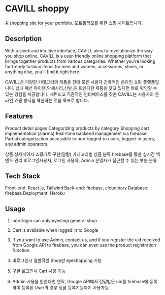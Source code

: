 
# CAVILL shoppy
A shopping site for your portfolio. 
포트폴리오를 위한 쇼핑 사이트입니다. 

## Description
With a sleek and intuitive interface, CAVILL aims to revolutionize the way you shop online. 
CAVILL is a user-friendly online shopping platform that brings together products from various categories. 
Whether you're looking for trendy fashion items for men and women, accessories, shoes, or anything else, you'll find it right here.

CAVILL은 다양한 카테고리의 제품을 한데 모은 사용자 친화적인 온라인 쇼핑 플랫폼입니다.
남녀 패션 아이템,악세사리,신발 등 트렌디한 제품을 찾고 있다면 바로 확인할 수 있는 경험을 제공합니다.
세련되고 직관적인 인터페이스를 갖춘 CAVILL는 사용자의 온라인 쇼핑 방식을 혁신하는 것을 목표로 합니다.  

## Features
Product detail pages
Categorizing products by category
Shopping cart implementation (alarms)
Real-time backend management via firebase
Partial categorization accessible to non-logged-in users, logged-in users, and admin operators.

상품 상세페이지
쇼핑카트 구현(알람)
카테고리별 상품 분류
firebase를 통한 실시간 백엔드 관리
비로그인사용자, 로그인 사용자, Admin 운영자가 접근할 수 있는 부분 분류


## Tech Stack

Front-end: React.js, Tailwind
Back-end: firebase, cloudinary
Database: firebase
Deployment: Heroku

## Usage
1. non-login can only eyeshop general shop
2. Cart is available when logged in to Google
3. If you want to use Admin, contact us, and if you register the uid received from Google API to firebase, you can even use the product registration function.

1. 비로그인시 일반적인 Shop만 eyeshopping 가능
2. 구글 로그인시 Cart 사용 가능
3. Admin 사용을 원한다면 연락, Google API에서 전달받은 uid를 firebase에 등록하여 등록된 User의 경우 상품 등록기능까지 사용가능

